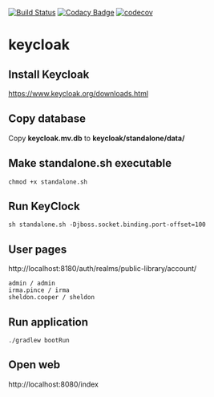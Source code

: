 [![Build Status](https://travis-ci.com/rednavis/keycloak.svg?branch=master)](https://travis-ci.com/rednavis/keycloak)
[![Codacy Badge](https://api.codacy.com/project/badge/Grade/98c823b8ddb6444ca52ad8b7177966c0)](https://app.codacy.com/gh/rednavis/keycloak?utm_source=github.com&utm_medium=referral&utm_content=rednavis/keycloak&utm_campaign=Badge_Grade_Dashboard)
[![codecov](https://codecov.io/gh/rednavis/keycloak/branch/master/graph/badge.svg)](https://codecov.io/gh/rednavis/keycloak)

# keycloak

## Install Keycloak
https://www.keycloak.org/downloads.html

## Copy database
Copy **keycloak.mv.db** to **keycloak/standalone/data/**

## Make standalone.sh executable 
`chmod +x standalone.sh`

## Run KeyClock
`sh standalone.sh -Djboss.socket.binding.port-offset=100`

## User pages
http://localhost:8180/auth/realms/public-library/account/
```
admin / admin
irma.pince / irma
sheldon.cooper / sheldon
```

## Run application
`./gradlew bootRun`

## Open web 
http://localhost:8080/index